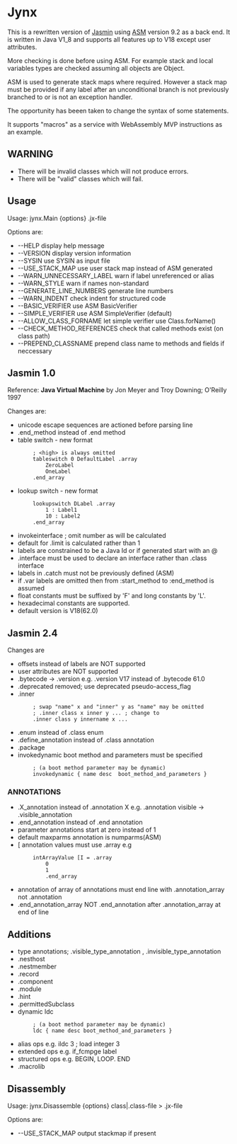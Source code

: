 # Jynx

This is a rewritten version of [Jasmin](https://github.com/davidar/jasmin)
 using [ASM](https://asm.ow2.io) version 9.2 as a back end.
It is written in Java V1_8 and supports all features up to V18 except user attributes.

More checking is done before using ASM. For example
 stack and local variables types are checked assuming
 all objects are Object.

ASM is used to generate stack maps where required. However a stack map
must be provided if any label after an unconditional branch is
not previously branched to or is not an exception handler.

The opportunity has beeen taken to change the syntax of some statements.

It supports "macros" as a service with WebAssembly MVP instructions as an example.

## WARNING

*	There will be invalid classes which will not produce errors.
*	There will be "valid" classes which will fail.

## Usage

Usage: jynx.Main {options} .jx-file

Options are:

*	--HELP display help message
*	--VERSION display version information
*	--SYSIN use SYSIN as input file
*	--USE_STACK_MAP use user stack map instead of ASM generated
*	--WARN_UNNECESSARY_LABEL warn if label unreferenced or alias
*	--WARN_STYLE warn if names non-standard
*	--GENERATE_LINE_NUMBERS generate line numbers
*	--WARN_INDENT check indent for structured code
*	--BASIC_VERIFIER use ASM BasicVerifier
*	--SIMPLE_VERIFIER use ASM SimpleVerifier (default)
*	--ALLOW_CLASS_FORNAME let simple verifier use Class.forName()
*	--CHECK_METHOD_REFERENCES check that called methods exist (on class path)
*	--PREPEND_CLASSNAME prepend class name to methods and fields if neccessary

## Jasmin 1.0

Reference: **Java Virtual Machine** by Jon Meyer and Troy Downing; O'Reilly 1997

Changes are:

*	unicode escape sequences are actioned before parsing line
*	.end_method instead of .end method
*	table switch - new format
```
		; <high> is always omitted
		tableswitch 0 DefaultLabel .array
			ZeroLabel
			OneLabel
		.end_array
```		
*	lookup switch - new format
```
		lookupswitch DLabel .array
			1 : Label1
			10 : Label2
		.end_array
```
*	invokeinterface ; omit number as will be calculated
*	default for .limit is calculated rather than 1
*	labels are constrained to be a Java Id or if generated start with an @
*	.interface must be used to declare an interface rather than .class interface
*	labels in .catch must not be previously defined (ASM)
*	if .var labels are omitted then from :start_method to :end_method is assumed
*	float constants must be suffixed by 'F' and long constants by 'L'.
*	hexadecimal constants are supported.
*	default version is V18(62.0)
  
## Jasmin 2.4

Changes are

*	offsets instead of labels are NOT supported
*	user attributes are NOT supported
*	.bytecode -> .version e.g. .version V17 instead of .bytecode 61.0
*	.deprecated removed; use deprecated pseudo-access_flag
*	.inner
```
		; swap "name" x and "inner" y as "name" may be omitted
		; .inner class x inner y ... ; change to
		.inner class y innername x ...
```
*	.enum instead of .class enum
*	.define_annotation instead of .class annotation
*	.package
*	invokedynamic boot method and parameters must be specified
```
		; (a boot method parameter may be dynamic) 
		invokedynamic { name desc  boot_method_and_parameters }
```
### ANNOTATIONS

*	.X_annotation instead of .annotation X e.g. .annotation visible -> .visible_annotation
*	.end_annotation instead of .end annotation
*	parameter annotations start at zero instead of 1
*	default maxparms annotation is numparms(ASM)
*	[ annotation values must use .array e.g
```
		intArrayValue [I = .array
			0
			1
    		.end_array
```
*	annotation of array of annotations must end line with .annotation_array not .annotation
*	.end_annotation_array NOT .end_annotation after .annotation_array at end of line


## Additions

*	type annotations; .visible_type_annotation , .invisible_type_annotation
*	.nesthost
*	.nestmember
*	.record
*	.component
*	.module
*	.hint
*	.permittedSubclass
*	dynamic ldc
```
		; (a boot method parameter may be dynamic) 
		ldc { name desc boot_method_and_parameters } 
```
*	alias ops e.g. ildc 3 ; load integer 3
*	extended ops e.g. if_fcmpge label 
*	structured ops e.g. BEGIN, LOOP. END
*	.macrolib

## Disassembly

Usage: jynx.Disassemble {options} class|.class-file > .jx-file

Options are:

*	--USE_STACK_MAP output stackmap if present
